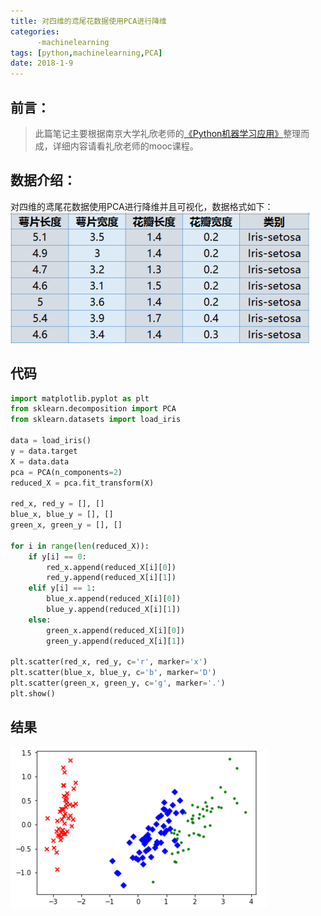 ```yaml
---
title: 对四维的鸢尾花数据使用PCA进行降维
categories:
      -machinelearning
tags: [python,machinelearning,PCA]
date: 2018-1-9
---
```


## 前言：
>此篇笔记主要根据南京大学礼欣老师的[《Python机器学习应用》](http://www.icourse163.org/learn/BIT-1001872001?tid=1001965001#/learn/announce)整理而成，详细内容请看礼欣老师的mooc课程。

## 数据介绍：
对四维的鸢尾花数据使用PCA进行降维并且可视化，数据格式如下：
![图1](https://raw.githubusercontent.com/jChanJi/static_resource/master/img/iris.PNG)
<!--more-->
## 代码
```python
import matplotlib.pyplot as plt
from sklearn.decomposition import PCA
from sklearn.datasets import load_iris

data = load_iris()
y = data.target
X = data.data
pca = PCA(n_components=2)
reduced_X = pca.fit_transform(X)

red_x, red_y = [], []
blue_x, blue_y = [], []
green_x, green_y = [], []

for i in range(len(reduced_X)):
    if y[i] == 0:
        red_x.append(reduced_X[i][0])
        red_y.append(reduced_X[i][1])
    elif y[i] == 1:
        blue_x.append(reduced_X[i][0])
        blue_y.append(reduced_X[i][1])
    else:
        green_x.append(reduced_X[i][0])
        green_y.append(reduced_X[i][1])

plt.scatter(red_x, red_y, c='r', marker='x')
plt.scatter(blue_x, blue_y, c='b', marker='D')
plt.scatter(green_x, green_y, c='g', marker='.')
plt.show()

```

## 结果
![图1](https://raw.githubusercontent.com/jChanJi/static_resource/master/img/iris_res.PNG)
